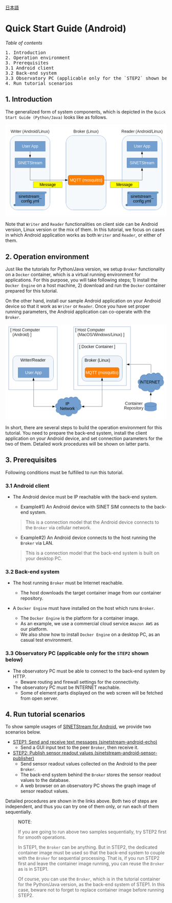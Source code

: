 <!--
Copyright (C) 2020-2021 National Institute of Informatics

Licensed to the Apache Software Foundation (ASF) under one
or more contributor license agreements.  See the NOTICE file
distributed with this work for additional information
regarding copyright ownership.  The ASF licenses this file
to you under the Apache License, Version 2.0 (the
"License"); you may not use this file except in compliance
with the License.  You may obtain a copy of the License at

  http://www.apache.org/licenses/LICENSE-2.0

Unless required by applicable law or agreed to in writing,
software distributed under the License is distributed on an
"AS IS" BASIS, WITHOUT WARRANTIES OR CONDITIONS OF ANY
KIND, either express or implied.  See the License for the
specific language governing permissions and limitations
under the License.
-->

[日本語](index.md)

# Quick Start Guide (Android)

<em>Table of contents</em>
<pre>
1. Introduction
2. Operation environment
3. Prerequisites
3.1 Android client
3.2 Back-end system
3.3 Observatory PC (applicable only for the `STEP2` shown below)
4. Run tutorial scenarios
</pre>


## 1. Introduction

The generalized form of system components, which is depicted in
the `Quick Start Guide (Python/Java)` looks like as follows.

![Network Model](images/common/network_model.png)

Note that `Writer` and `Reader` functionalities on client side
can be Android version, Linux version or the mix of them.
In this tutorial, we focus on cases in which Android application
works as both `Writer` and `Reader`, or either of them.


## 2. Operation environment

Just like the tutorials for Python/Java version, we setup `Broker`
functionality on a `Docker` container, which is a virtual running
environment for applications.
For this purpose, you will take following steps; 1) install the
`Docker Engine` on a host machine, 2) download and run the `Docker`
container prepared for this tutorial.

On the other hand, install our sample Android application on your
Android device so that it work as `Writer` or `Reader`.
Once you have set proper running parameters, the Android application
can co-operate with the `Broker`.

![Docker Configuration](images/common/docker_configuration.png)

In short, there are several steps to build the operation environment
for this tutorial. You need to prepare the back-end system, install
the client application on your Android device, and set connection
parameters for the two of them.
Detailed work procedures will be shown on latter parts.


## 3. Prerequisites

Following conditions must be fulfilled to run this tutorial.

### 3.1 Android client

* The Android device must be IP reachable with the back-end system.
    * Example#1) An Android device with SINET SIM connects to the
back-end system.
    > This is a connection model that the Android device connects
to the `Broker` via cellular network.

    * Example#2) An Android device connects to the host running
the `Broker` via LAN.
    > This is a connection model that the back-end system is built
on your desktop PC.


### 3.2 Back-end system

* The host running `Broker` must be Internet reachable.
    * The host downloads the target container image from our container
repository.

* A `Docker Engine` must have installed on the host which runs `Broker`.
    * The `Docker Engine` is the platform for a container image.
    * As an example, we use a commercial cloud service `Amazon AWS`
as our platform.
    * We also show how to install `Docker Engine` on a desktop PC,
as an casual test environment.

### 3.3 Observatory PC (applicable only for the `STEP2` shown below)

* The observatory PC must be able to connect to the back-end system by HTTP.
    * Beware routing and firewall settings for the connectivity.
* The observatory PC must be INTERNET reachable.
    * Some of element parts displayed on the web screen will be fetched from open server.


## 4. Run tutorial scenarios

To show sample usages of
[SINETStream for Android](../userguide/android.en.md),
we provide two scenarios below.

* [STEP1: Send and receive text messages (sinetstream-android-echo)](TUTORIAL-android-step1-overview.en.md)
    - Send a GUI input text to the peer `Broker`, then receive it.
* [STEP2: Publish sensor readout values (sinetstream-android-sensor-publisher)](TUTORIAL-android-step2-overview.en.md)
    - Send sensor readout values collected on the Android to the peer `Broker`.
    - The back-end system behind the `Broker` stores the sensor readout values to the database.
    - A web browser on an observatory PC shows the graph image of sensor readout values.

Detailed procedures are shown in the links above.
Both two of steps are independent, and thus you can try one of them only,
or run each of them sequentially.

> **NOTE**:
>
> If you are going to run above two samples sequentially, try STEP2 first
> for smooth operations.
>
> In STEP1, the `Broker` can be anything. But in STEP2, the dedicated
> container image must be used so that the back-end system to couple with
> the `Broker` for sequential processing.
> That is, if you run STEP2 first and leave the container image running,
> you can reuse the `Broker` as is in STEP1.
>
> Of course, you can use the `Broker`, which is in the tutorial container
> for the Python/Java version, as the back-end system of STEP1.
> In this case, beware not to forget to replace container image before
> running STEP2.
